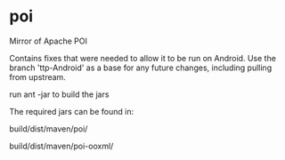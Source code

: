 # poi
Mirror of Apache POI

Contains fixes that were needed to allow it to be run on Android. Use the branch 'ttp-Android' as a base for any future changes, including pulling from upstream.

run ant -jar to build the jars

The required jars can be found in:

build/dist/maven/poi/

build/dist/maven/poi-ooxml/
  
